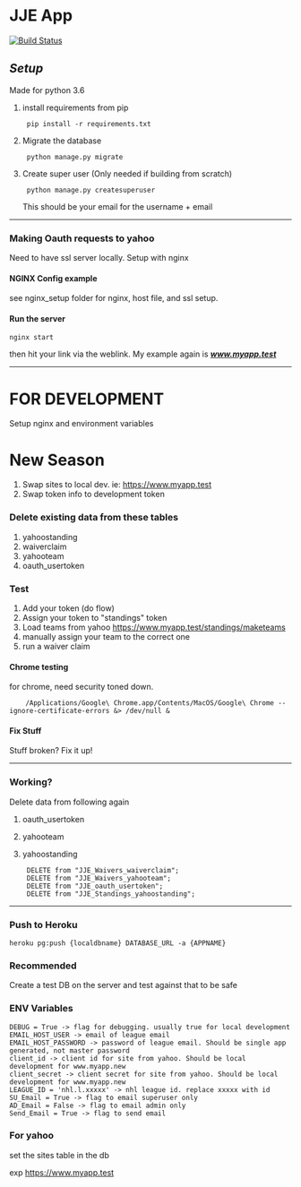 # JJE App

[![Build Status](https://travis-ci.org/namur007/JJE_App.svg?branch=master)](https://travis-ci.org/namur007/JJE_App)

## ***Setup***

Made for python 3.6

1. install requirements from pip

        pip install -r requirements.txt


1. Migrate the database

        python manage.py migrate


1. Create super user (Only needed if building from scratch)

        python manage.py createsuperuser

    This should be your email for the username + email

----

### Making Oauth requests to yahoo

Need to have ssl server locally. Setup with nginx

#### NGINX Config example

see nginx_setup folder for nginx, host file, and ssl setup.


#### Run the server

    nginx start

then hit your link via the weblink. My example again is ***www.myapp.test***

----


# FOR DEVELOPMENT

Setup nginx and environment variables

# New Season

1. Swap sites to local dev. ie: https://www.myapp.test
2. Swap token info to development token

### Delete existing data from these tables

1. yahoostanding
2. waiverclaim
3. yahooteam
4. oauth_usertoken



### Test
1. Add your token (do flow)
1. Assign your token to "standings" token
1. Load teams from yahoo https://www.myapp.test/standings/maketeams
1. manually assign your team to the correct one
1. run a waiver claim

#### Chrome testing

for chrome, need security toned down.

        /Applications/Google\ Chrome.app/Contents/MacOS/Google\ Chrome --ignore-certificate-errors &> /dev/null &


#### Fix Stuff

Stuff broken? Fix it up!

-----


### Working?

Delete data from following again

1. oauth_usertoken
2. yahooteam
3. yahoostanding

        DELETE from "JJE_Waivers_waiverclaim";
        DELETE from "JJE_Waivers_yahooteam";
        DELETE from "JJE_oauth_usertoken";
        DELETE from "JJE_Standings_yahoostanding";

----

### Push to Heroku

    heroku pg:push {localdbname} DATABASE_URL -a {APPNAME}
    
### Recommended

Create a test DB on the server and test against that to be safe


### ENV Variables

    DEBUG = True -> flag for debugging. usually true for local development
    EMAIL_HOST_USER -> email of league email
    EMAIL_HOST_PASSWORD -> password of league email. Should be single app generated, not master password
    client_id -> client id for site from yahoo. Should be local development for www.myapp.new
    client_secret -> client secret for site from yahoo. Should be local development for www.myapp.new
    LEAGUE_ID = 'nhl.l.xxxxx' -> nhl league id. replace xxxxx with id
    SU_Email = True -> flag to email superuser only
    AD_Email = False -> flag to email admin only
    Send_Email = True -> flag to send email
    
    
### For yahoo

set the sites table in the db

exp https://www.myapp.test